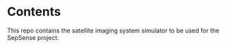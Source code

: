 # Contents
This repo contains the satellite imaging system simulator to be used for the SepSense project.

